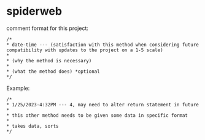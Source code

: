 # spiderweb

comment format for this project:

```
/*
* date-time --- (satisfaction with this method when considering future compatibility with updates to the project on a 1-5 scale)
* 
* (why the method is necessary)
* 
* (what the method does) *optional
*/
```

Example:

```
/*
* 1/25/2023-4:32PM --- 4, may need to alter return statement in future
* 
* this other method needs to be given some data in specific format
* 
* takes data, sorts
*/ 
```